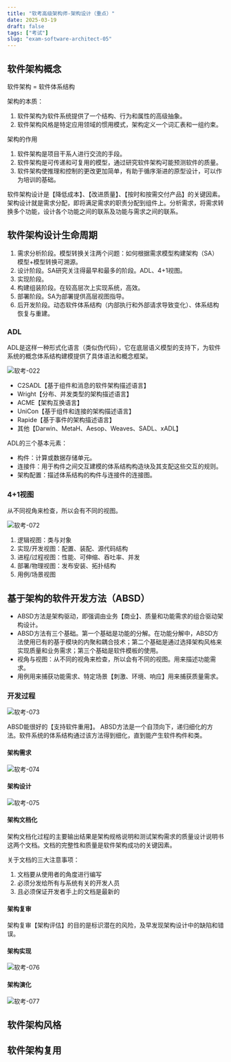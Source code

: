 ```yaml
---
title: "软考高级架构师-架构设计（重点）"
date: 2025-03-19
draft: false
tags: ["考试"]
slug: "exam-software-architect-05"
---
```




## 软件架构概念
软件架构 = 软件体系结构

架构的本质：
1. 软件架构为软件系统提供了一个结构、行为和属性的高级抽象。
2. 软件架构风格是特定应用领域的惯用模式，架构定义一个词汇表和一组约束。

架构的作用
1. 软件架构是项目干系人进行交流的手段。
2. 软件架构是可传递和可复用的模型，通过研究软件架构可能预测软件的质量。
3. 软件架构使推理和控制的更改更加简单，有助于循序渐进的原型设计，可以作为培训的基础。

软件架构设计是【降低成本】、【改进质量】、【按时和按需交付产品】的关键因素。
架构设计就是需求分配，即将满足需求的职责分配到组件上。分析需求，将需求转换多个功能，设计各个功能之间的联系及功能与需求之间的联系。

## 软件架构设计生命周期
1. 需求分析阶段。模型转换关注两个问题：如何根据需求模型构建架构（SA）模型+模型转换可溯源。
2. 设计阶段。SA研究关注得最早和最多的阶段。ADL、4+1视图。
3. 实现阶段。
4. 构建组装阶段。在较高层次上实现系统，高效。
5. 部署阶段。SA为部署提供高层视图指导。
6. 后开发阶段。动态软件体系结构（内部执行和外部请求导致变化）、体系结构恢复与重建。

### ADL
ADL是这样一种形式化语言（类似伪代码），它在底层语义模型的支持下，为软件系统的概念体系结构建模提供了具体语法和概念框架。

![软考-022](/posts/annex/images/essays/软考-071.png)

- C2SADL【基于组件和消息的软件架构描述语言】
- Wright【分布、并发类型的架构描述语言】
- ACME【架构互换语言】
- UniCon【基于组件和连接的架构描述语言】
- Rapide【基于事件的架构描述语言】
- 其他【Darwin、MetaH、Aesop、Weaves、SADL、xADL】

ADL的三个基本元素：
- 构件：计算或数据存储单元。
- 连接件：用于构件之间交互建模的体系结构构造块及其支配这些交互的规则。
- 架构配置：描述体系结构的构件与连接件的连接图。


### 4+1视图
从不同视角来检查，所以会有不同的视图。

![软考-072](/posts/annex/images/essays/软考-072.png)

1. 逻辑视图：类与对象
2. 实现/开发视图：配置、装配、源代码结构
3. 进程/过程视图：性能、可伸缩、吞吐率、并发
4. 部署/物理视图：发布安装、拓扑结构
5. 用例/场景视图

## 基于架构的软件开发方法（ABSD）
- ABSD方法是架构驱动，即强调由业务【商业】、质量和功能需求的组合驱动架构设计。
- ABSD方法有三个基础。第一个基础是功能的分解。在功能分解中，ABSD方法使用已有的基于模块的内聚和耦合技术；第二个基础是通过选择架构风格来实现质量和业务需求；第三个基础是软件模板的使用。
- 视角与视图：从不同的视角来检查，所以会有不同的视图。用来描述功能需求。
- 用例用来捕获功能需求、特定场景【刺激、环境、响应】用来捕获质量需求。


### 开发过程
![软考-073](/posts/annex/images/essays/软考-073.png)

ABSD能很好的【支持软件重用】。
ABSD方法是一个自顶向下，递归细化的方法。软件系统的体系结构通过该方法得到细化，直到能产生软件构件和类。

#### 架构需求
![软考-074](/posts/annex/images/essays/软考-074.png)

#### 架构设计
![软考-075](/posts/annex/images/essays/软考-075.png)

#### 架构文档化
架构文档化过程的主要输出结果是架构规格说明和测试架构需求的质量设计说明书这两个文档。文档的完整性和质量是软件架构成功的关键因素。

关于文档的三大注意事项：
1. 文档要从使用者的角度进行编写
2. 必须分发给所有与系统有关的开发人员
3. 且必须保证开发者手上的文档是最新的

#### 架构复审
架构复审【架构评估】的目的是标识潜在的风险，及早发现架构设计中的缺陷和错误。

#### 架构实现
![软考-076](/posts/annex/images/essays/软考-076.png)

#### 架构演化
![软考-077](/posts/annex/images/essays/软考-077.png)

## 软件架构风格

## 软件架构复用

